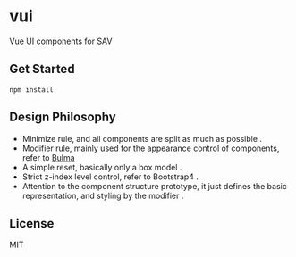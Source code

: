 # vui
Vue UI components for SAV

## Get Started

```
npm install
```

## Design Philosophy

- Minimize rule, and all components are split as much as possible .
- Modifier rule, mainly used for the appearance control of components, refer to [Bulma](http://bulma.io/documentation/modifiers/syntax/)
- A simple reset, basically only a box model .
- Strict z-index level control, refer to Bootstrap4 .
- Attention to the component structure prototype, it just defines the basic representation, and styling by the modifier .

## License

MIT
